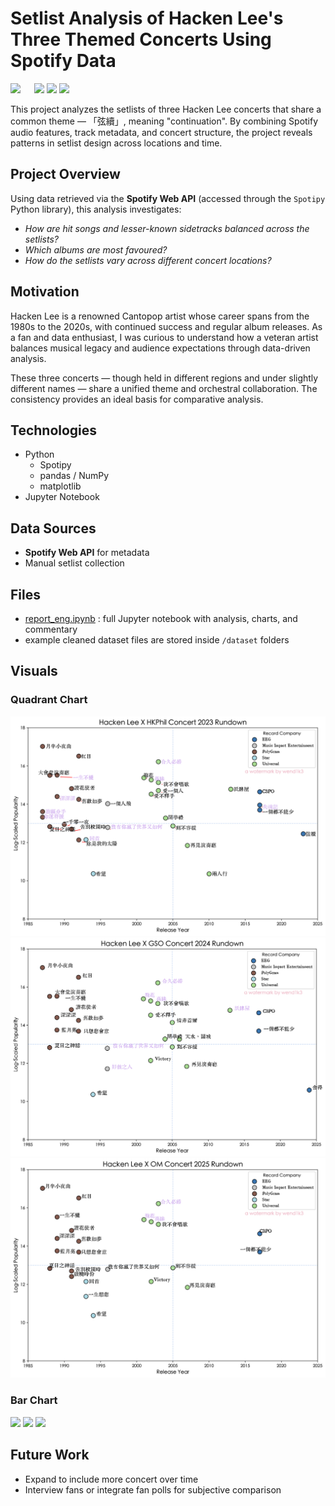 # Setlist Analysis of Hacken Lee's Three Themed Concerts Using Spotify Data
![](https://img.shields.io/badge/ReadMe-English-blue?link=README.md
) &emsp; ![](https://img.shields.io/badge/ReadMe-%E7%AE%80%E4%BD%93%E4%B8%AD%E6%96%87-blue?link=readme.zh.md
)
![](https://img.shields.io/badge/python-brightgreen
) ![](https://img.shields.io/badge/jupyter-notebook-brightgreen
)

This project analyzes the setlists of three Hacken Lee concerts that share a common theme — 「弦續」, meaning "continuation". By combining Spotify audio features, track metadata, and concert structure, the project reveals patterns in setlist design across locations and time.
## Project Overview
Using data retrieved via the **Spotify Web API** (accessed through the `Spotipy` Python library), this analysis investigates:
- <em>How are hit songs and lesser-known sidetracks balanced across the setlists?</em>
- <em>Which albums are most favoured?</em>
- <em>How do the setlists vary across different concert locations?</em>

## Motivation
Hacken Lee is a renowned Cantopop artist whose career spans from the 1980s to the 2020s, with continued success and regular album releases. As a fan and data enthusiast, I was curious to understand how a veteran artist balances musical legacy and audience expectations through data-driven analysis.

These three concerts — though held in different regions and under slightly different names — share a unified theme and orchestral collaboration. The consistency provides an ideal basis for comparative analysis.

## Technologies
- Python
    - Spotipy
    - pandas / NumPy
    - matplotlib
- Jupyter Notebook

## Data Sources
- **Spotify Web API** for metadata
- Manual setlist collection

## Files
- [report_eng.ipynb](report_eng.ipynb) : full Jupyter notebook with analysis, charts, and commentary
- example cleaned dataset files are stored inside `/dataset` folders

## Visuals
### Quadrant Chart
![](img/23HKquadrant.png)
![](img/24GZquadrant.png)
![](img/25OMquadrant.png)
### Bar Chart
![](img/23HKbar.png)
![](img/24GZbar.png)
![](img/25OMbar.png)


## Future Work
- Expand to include more concert over time
- Interview fans or integrate fan polls for subjective comparison